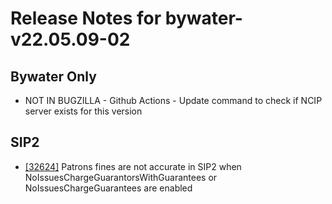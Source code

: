 
# Release Notes for bywater-v22.05.09-02

## Bywater Only

- NOT IN BUGZILLA - Github Actions - Update command to check if NCIP server exists for this version

## SIP2

- [[32624]](http://bugs.koha-community.org/bugzilla3/show_bug.cgi?id=32624) Patrons fines are not accurate in SIP2 when NoIssuesChargeGuarantorsWithGuarantees or NoIssuesChargeGuarantees are enabled


